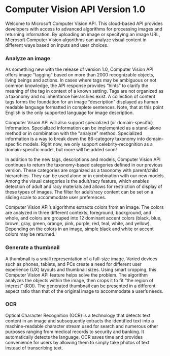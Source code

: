 <!-- 
NavPath: Computer Vision API
LinkLabel: Overview
Url: Computer-Vision-API/documentation
Weight: 150
-->

# Computer Vision API Version 1.0

Welcome to Microsoft Computer Vision API. This cloud-based API provides developers with access to advanced algorithms for processing images and returning information. By uploading an image or specifying an image URL, Microsoft Computer Vision algorithms can analyze visual content in different ways based on inputs and user choices.

### Analyze an image

As something new with the release of version 1.0, Computer Vision API offers image “tagging” based on more than 2000 recognizable objects, living beings and actions. In cases where tags may be ambiguous or not common knowledge, the API response provides “hints” to clarify the meaning of the tag in context of a known setting. Tags are not organized as a taxonomy and no inheritance hierarchies exist. A collection of content tags forms the foundation for an image “description” displayed as human readable language formatted in complete sentences. Note, that at this point English is the only supported language for image description.   

Computer Vision API will also support specialized (or domain-specific) information. Specialized information can be implemented as a stand-alone method or in combination with the "analyze" method. Specialized information is a way to break down the 86-category taxonomy into domain-specific models. Right now, we only support celebrity-recognition as a domain-specific model, but more will be added soon!  

In addition to the new tags, descriptions and models, Computer Vision API continues to return the taxonomy-based categories defined in our previous version. These categories are organized as a taxonomy with parent/child hierarchies. They can be used alone or in combination with our new models. Among the visual categories is the adult/racy feature, which enables detection of adult and racy materials and allows for restriction of display of these types of images. The filter for adult/racy content can be set on a sliding scale to accommodate user preferences.

Computer Vision API’s algorithms extracts colors from an image. The colors are analyzed in three different contexts, foreground, background, and whole, and colors are grouped into 12 dominant accent colors (black, blue, brown, gray, green, orange, pink, purple, red, teal, white, and yellow). Depending on the colors in an image, simple black and white or accent colors may be returned.

### Generate a thumbnail

A thumbnail is a small representation of a full-size image. Varied devices such as phones, tablets, and PCs create a need for different user experience (UX) layouts and thumbnail sizes. Using smart cropping, this Computer Vision API feature helps solve the problem. The algorithm analyzes the objects within the image, then crops it to fit “the region of interest” (ROI). The generated thumbnail can be presented in a different aspect ratio than that of the original image to accommodate a user’s needs. 

### OCR

Optical Character Recognition (OCR) is a technology that detects text content in an image and subsequently extracts the identified text into a machine-readable character stream used for search and numerous other purposes ranging from medical records to security and banking. It automatically detects the language. OCR saves time and provides convenience for users by allowing them to simply take photos of text instead of transcribing text.
